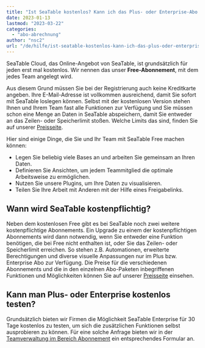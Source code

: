 ```yaml
---
title: "Ist SeaTable kostenlos? Kann ich das Plus- oder Enterprise-Abo testen?"
date: 2023-01-13
lastmod: "2023-03-22"
categories: 
  - "abo-abrechnung"
author: "nsc2"
url: "/de/hilfe/ist-seatable-kostenlos-kann-ich-das-plus-oder-enterprise-abo-testen"
---
```


SeaTable Cloud, das Online-Angebot von SeaTable, ist grundsätzlich für jeden erst mal kostenlos. Wir nennen das unser **Free-Abonnement**, mit dem jedes Team angelegt wird.

Aus diesem Grund müssen Sie bei der Registrierung auch keine Kreditkarte angeben. Ihre E-Mail-Adresse ist vollkommen ausreichend, damit Sie sofort mit SeaTable loslegen können. Selbst mit der kostenlosen Version stehen Ihnen und Ihrem Team fast alle Funktionen zur Verfügung und Sie müssen schon eine Menge an Daten in SeaTable abspeichern, damit Sie entweder an das Zeilen- oder Speicherlimit stoßen. Welche Limits das sind, finden Sie auf unserer [Preisseite](https://seatable.io/preise/).

Hier sind einige Dinge, die Sie und Ihr Team mit SeaTable Free machen können:

- Legen Sie beliebig viele Bases an und arbeiten Sie gemeinsam an Ihren Daten.
- Definieren Sie Ansichten, um jedem Teammitglied die optimale Arbeitsweise zu ermöglichen.
- Nutzen Sie unsere Plugins, um Ihre Daten zu visualisieren.
- Teilen Sie Ihre Arbeit mit Anderen mit der Hilfe eines Freigabelinks.

## Wann wird SeaTable kostenpflichtig?

Neben dem kostenlosen Free gibt es bei SeaTable noch zwei weitere kostenpflichtige Abonnements. Ein Upgrade zu einem der kostenpflichtigen Abonnements wird dann notwendig, wenn Sie entweder eine Funktion benötigen, die bei Free nicht enthalten ist, oder Sie das Zeilen- oder Speicherlimit erreichen. So stehen z.B. Automationen, erweiterte Berechtigungen und diverse visuelle Anpassungen nur im Plus bzw. Enterprise Abo zur Verfügung. Die Preise für die verschiedenen Abonnements und die in den einzelnen Abo-Paketen inbegriffenen Funktionen und Möglichkeiten können Sie auf unserer [Preisseite](https://seatable.io/preise/) einsehen.

## Kann man Plus- oder Enterprise kostenlos testen?

Grundsätzlich bieten wir Firmen die Möglichkeit SeaTable Enterprise für 30 Tage kostenlos zu testen, um sich die zusätzlichen Funktionen selbst ausprobieren zu können. Für eine solche Anfrage bieten wir in der [Teamverwaltung im Bereich Abonnement](https://account.seatable.io/subscription) ein entsprechendes Formular an.
